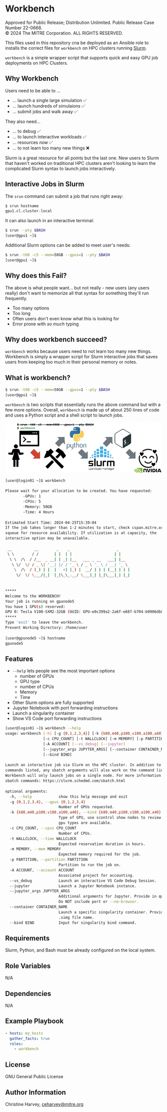 Workbench
=========

Approved for Public Release; Distribution Unlimited. 
Public Release Case Number 22-0668. <br>
&copy; 2024 The MITRE Corporation. ALL RIGHTS RESERVED.

This files used in this repository cna be deployed as an Ansible role to installs the correct files for `workbench` on HPC clusters running [Slurm](https://slurm.schedmd.com/overview.html).

`workbench` is a simple wrapper script that supports quick and easy GPU job deployments on HPC Clusters.

Why Workbench
-------------
Users need to be able to ...
* ... launch a single large simulation :white_check_mark: 
* ... launch hundreds of simulaions :white_check_mark: 
* ... submit jobs and walk away :white_check_mark: 

They also need...
* ... to debug :white_check_mark: 
* ... to launch interactive workloads :white_check_mark: 
* ... resources *now* :white_check_mark: 
* ... to not learn too many new things :x:

Slurm is a great resource for all points but the last one.  New users to Slurm that haven't worked on traditional HPC clusters aren't looking to learn the complicated Slurm syntax to launch jobs interactively.

Interactive Jobs in Slurm
-------------------------

The `srun` command can submit a job that runs right away:
```bash
$ srun hostname
gpu1.cl.cluster.local
```

It can also launch in an interactive terminal:
```bash
$ srun --pty $BASH
[user@gpu1 ~]$
```

Additional Slurm options can be added to meet user's needs:
```bash
$ srun -t60 -c5 --mem=50GB --gpus=1 --pty $BASH
[user@gpu1 ~]$
```

Why does this Fail?
-------------------

The above is what people want... but not really - new users (any users really) don't want to memorize all that syntax for something they'll run frequently.
* Too many options
* Too long
* Often users don't even know what this is looking for
* Error prone with *so much* typing

Why does workbench succeed?
---------------------------

`workbench` works because users need to not learn too many new things.  Workbench is simply a wrapper script for Slurm interactive jobs that saves users from keeping too much in their personal memory or notes.

What is workbench?
------------------

```bash
$ srun -t60 -c5 --mem=50GB --gpus=1 --pty $BASH
[user@gpu1 ~]$
```

`workbench` is two scripts that essentially runs the above command but with a few more options.  Overall, `workbench` is made up of about 250 lines of code and uses a Python script and a shell script to launch jobs. 

![workbench cartoon diagram](workbench/files/workbench.png)

```bash
[user@login01 ~]$ workbench

Please wait for your allocation to be created. You have requested:
        -GPUs: 1
        -CPUs: 5
        -Memory: 50GB
        -Time: 4 Hours

Estimated Start Time: 2024-04-25T15:39:04
If the job takes longer than 1-2 minutes to start, check cspan.mitre.org and
squeue for resource availability. If utilization is at capacity, the
interactive option may be unavailable.

 __          __        _    _                     _
 \ \        / /       | |  | |                   | |
  \ \  /\  / /__  _ __| | _| |__   ___ _ __   ___| |__
   \ \/  \/ / _ \| '__| |/ / '_ \ / _ \ '_ \ / __| '_ \
    \  /\  / (_) | |  |   <| |_) |  __/ | | | (__| | | |
     \/  \/ \___/|_|  |_|\_\_.__/ \___|_| |_|\___|_| |_|


*****
Welcome to the WORKBENCH!
Your job is running on gpunode5
You have 1 GPU(s) reserved:
GPU 0: Tesla V100-SXM2-32GB (UUID: GPU-e0c399a2-2a6f-e687-b704-b0906db8fb71)
*****
Type 'exit' to leave the workbench.
Present Working Directory: /home/user

[user@gpunode5 ~]$ hostname
gpunode5
```

Features
--------
* `--help` lets people see the most important options
  * number of GPUs
  * GPU type
  * number of CPUs
  * Memory
  * Time
* Other Slurm options are fully supported
* Jupyter Notebook with port forwarding instructions
* Launch a singularity container
* Show VS Code port forwarding instructions

```bash
[user@login01 ~]$ workbench --help
usage: workbench [-h] [-g {0,1,2,3,4}] [-k {k80,m40,p100,v100,a100,a40}]
                 [-c CPU_COUNT] [-t WALLCLOCK] [-m MEMORY] [-p PARTITION]
                 [-A ACCOUNT] [--vs_debug] [--jupyter]
                 [--jupyter_args JUPYTER_ARGS] [--container CONTAINER_NAME]
                 [--bind BIND]

Launch an interactive job via Slurm on the HPC cluster. In addition to the
commands listed, any sbatch arguments will also work on the command line.
Workbench will only launch jobs on a single node. For more information on
sbatch commands: https://slurm.schedmd.com/sbatch.html

optional arguments:
  -h, --help            show this help message and exit
  -g {0,1,2,3,4}, --gpus {0,1,2,3,4}
                        Number of GPUs requested.
  -k {k80,m40,p100,v100,a100,a40}, --kind {k80,m40,p100,v100,a100,a40}
                        Type of GPU, use scontrol show nodes to review which
                        gpu types are available.
  -c CPU_COUNT, --cpus CPU_COUNT
                        Number of CPUs.
  -t WALLCLOCK, --time WALLCLOCK
                        Expected reservation duration in hours.
  -m MEMORY, --mem MEMORY
                        Expected memory required for the job.
  -p PARTITION, --partition PARTITION
                        Partition to run the job on.
  -A ACCOUNT, --account ACCOUNT
                        Associated project for accounting.
  --vs_debug            Launch an interactive VS Code Debug Session.
  --jupyter             Launch a Jupyter Notebook instance.
  --jupyter_args JUPYTER_ARGS
                        Additional arguments for Jupyter. Provide in quotes.
                        Do NOT include port or --no-browser.
  --container CONTAINER_NAME
                        Launch a specific singularity container. Provide the
                        .simg file name.
  --bind BIND           Input for singularity bind command.
```

Requirements
------------

Slurm, Python, and Bash must be already configured on the local system.

Role Variables
--------------

N/A

Dependencies
------------

N/A

Example Playbook
----------------
```yaml
- hosts: my_hosts
  gather_facts: true
  roles:
    - workbench
```

License
-------

GNU General Public License

Author Information
------------------

Christine Harvey, ceharvey@mitre.org
